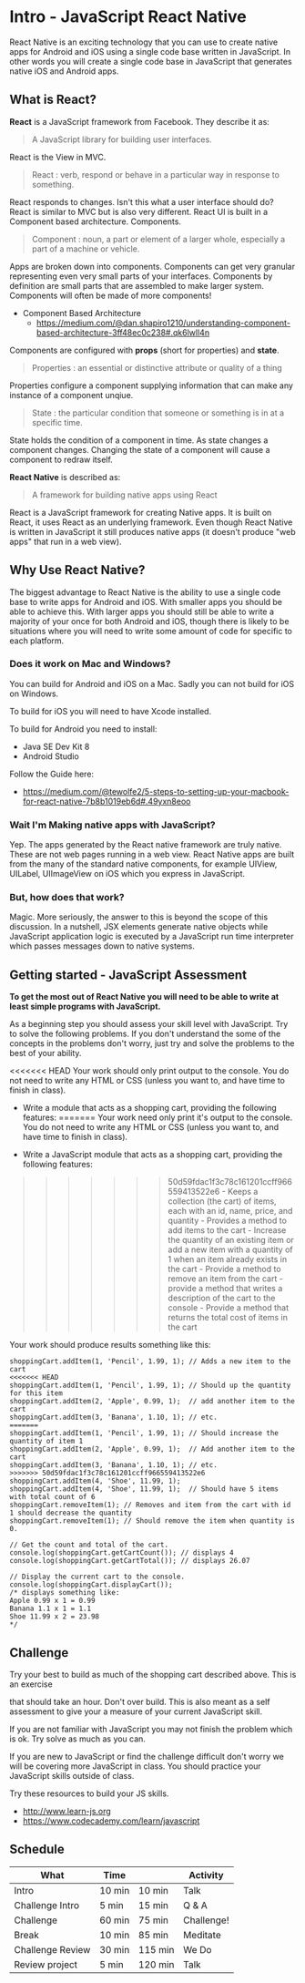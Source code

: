 # Intro - JavaScript React Native

React Native is an exciting technology that you can use to create native apps for
Android and iOS using a single code base written in JavaScript. In other words you will
create a single code base in JavaScript that generates native iOS and Android apps.

## What is React?

**React** is a JavaScript framework from Facebook. They describe it as:

> A JavaScript library for building user interfaces.

React is the View in MVC.

> React : verb, respond or behave in a particular way in response to something.

React responds to changes. Isn't this what a user interface should do? React is similar
to MVC but is also very different. React UI is built in a Component based architecture.
Components.

> Component : noun, a part or element of a larger whole, especially a part of a machine
> or vehicle.

Apps are broken down into components. Components can get very granular representing
even very small parts of your interfaces. Components by definition are small parts
that are assembled to make larger system. Components will often be made of more components!

- Component Based Architecture
    - https://medium.com/@dan.shapiro1210/understanding-component-based-architecture-3ff48ec0c238#.qk6lwll4n

Components are configured with **props** (short for properties) and **state**.

> Properties : an essential or distinctive attribute or quality of a thing

Properties configure a component supplying information that can make any instance of
a component unqiue.

> State : the particular condition that someone or something is in at a specific time.

State holds the condition of a component in time. As state changes a component changes.
Changing the state of a component will cause a component to redraw itself.

**React Native** is described as:

> A framework for building native apps using React

React is a JavaScript framework for creating Native apps. It is built on React, it uses
React as an underlying framework. Even though React Native is written in  JavaScript it
still produces native apps (it doesn't produce "web apps" that run in a web view).

## Why Use React Native?

The biggest advantage to React Native is the ability to use a single code base to write
apps for Android and iOS. With smaller apps you should be able to achieve this. With
larger apps you should still be able to write a majority of your once for both
Android and iOS, though there is likely to be situations where you will need to write
some amount of code for specific to each platform.

### Does it work on Mac and Windows?

You can build for Android and iOS on a Mac. Sadly you can not build for iOS on Windows.

To build for iOS you will need to have Xcode installed.

To build for Android you need to install:

- Java SE Dev Kit 8
- Android Studio

Follow the Guide here:

- https://medium.com/@tewolfe2/5-steps-to-setting-up-your-macbook-for-react-native-7b8b1019eb6d#.49yxn8eoo

### Wait I'm Making native apps with JavaScript?

Yep. The apps generated by the React native framework are truly native. These are not web
pages running in a web view. React Native apps are built from the many of the standard
native components, for example UIView, UILabel, UIImageView on iOS which you express in
JavaScript.

### But, how does that work?

Magic. More seriously, the answer to this is beyond the scope of this discussion. In a
nutshell, JSX elements generate native objects while JavaScript application logic is
executed by a JavaScript run time interpreter which passes messages down to native
systems.

## Getting started - JavaScript Assessment

**To get the most out of React Native you will need to be able to write at least
simple programs with JavaScript.**

As a beginning step you should assess your skill level with JavaScript. Try to
solve the following problems. If you don't understand the some of the concepts
in the problems don't worry, just try and solve the problems to the best of your
ability.

<<<<<<< HEAD
Your work should only print output to the console. You do not need to
write any HTML or CSS (unless you want to, and have time to finish in class).

- Write a module that acts as a shopping cart, providing the following features:
=======
Your work need only print it's output to the console. You do not need to
write any HTML or CSS (unless you want to, and have time to finish in class).

- Write a JavaScript module that acts as a shopping cart, providing the following
features:
>>>>>>> 50d59fdac1f3c78c161201ccff966559413522e6
    - Keeps a collection (the cart) of items, each with an id, name, price, and quantity
    - Provides a method to add items to the cart
        - Increase the quantity of an existing item or add a new item with a quantity of 1
        when an item already exists in the cart
    - Provide a method to remove an item from the cart
    - provide a method that writes a description of the cart to the console
    - Provide a method that returns the total cost of items in the cart

Your work should produce results something like this:

```
shoppingCart.addItem(1, 'Pencil', 1.99, 1); // Adds a new item to the cart
<<<<<<< HEAD
shoppingCart.addItem(1, 'Pencil', 1.99, 1); // Should up the quantity for this item
shoppingCart.addItem(2, 'Apple', 0.99, 1);  // add another item to the cart
shoppingCart.addItem(3, 'Banana', 1.10, 1); // etc.
=======
shoppingCart.addItem(1, 'Pencil', 1.99, 1); // Should increase the quantity of item 1
shoppingCart.addItem(2, 'Apple', 0.99, 1);  // Add another item to the cart
shoppingCart.addItem(3, 'Banana', 1.10, 1); // etc.
>>>>>>> 50d59fdac1f3c78c161201ccff966559413522e6
shoppingCart.addItem(4, 'Shoe', 11.99, 1);
shoppingCart.addItem(4, 'Shoe', 11.99, 1);  // Should have 5 items with total count of 6
shoppingCart.removeItem(1); // Removes and item from the cart with id 1 should decrease the quantity
shoppingCart.removeItem(1); // Should remove the item when quantity is 0.

// Get the count and total of the cart.
console.log(shoppingCart.getCartCount()); // displays 4
console.log(shoppingCart.getCartTotal()); // displays 26.07

// Display the current cart to the console.
console.log(shoppingCart.displayCart());  
/* displays something like:
Apple 0.99 x 1 = 0.99
Banana 1.1 x 1 = 1.1
Shoe 11.99 x 2 = 23.98
*/
```

## Challenge

Try your best to build as much of the shopping cart described above. This is an exercise

that should take an hour. Don't over build. This is also meant as a self assessment to
give your a measure of your current JavaScript skill.

If you are not familiar with JavaScript you may not finish the problem which is ok. Try
solve as much as you can.

If you are new to JavaScript or find the challenge difficult don't worry we will be
covering more JavaScript in class. You should practice your JavaScript skills outside
of class.

Try these resources to build your JS skills.

- http://www.learn-js.org
- https://www.codecademy.com/learn/javascript

## Schedule

| What            | Time |        | Activity   |
|-----------------|------|--------|------------|
|Intro            |10 min|  10 min| Talk       |
|Challenge Intro  | 5 min|  15 min| Q & A      |
|Challenge        |60 min|  75 min| Challenge! |
|Break            |10 min|  85 min| Meditate   |
|Challenge Review |30 min| 115 min| We Do      |
|Review project   | 5 min| 120 min| Talk       |
